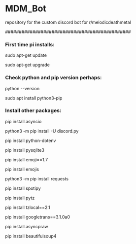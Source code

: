 # MDM_Bot
repository for the custom discord bot for r/melodicdeathmetal



##############################################

### First time pi installs:

  sudo apt-get update
  
  sudo apt-get upgrade

### Check python and pip version perhaps:

  python --version
  
  sudo apt install python3-pip

### Install other packages:

  pip install asyncio
  
  python3 -m pip install -U discord.py

  pip install python-dotenv
  
  pip install pysqlite3
  
  pip install emoji==1.7
  
  pip install emojis
  
  python3 -m pip install requests
  
  pip install spotipy
  
  pip install pytz

  pip install tzlocal==2.1

  pip install googletrans==3.1.0a0

  pip install asyncpraw

  pip install beautifulsoup4

